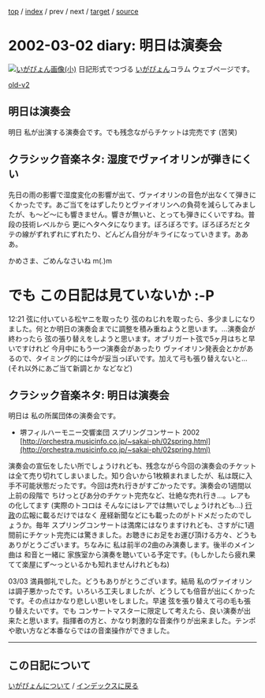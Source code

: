 [top](https://igapyon.github.io/diary/) 
 / [index](https://igapyon.github.io/diary/2002/index.html) 
 / prev 
 / next 
 / [target](https://igapyon.github.io/diary/2002/ig020302.html) 
 / [source](https://github.com/igapyon/diary/blob/gh-pages/2002/ig020302.html.src.md) 

2002-03-02 diary: 明日は演奏会
=====================================================================================================
[![いがぴょん画像(小)](https://igapyon.github.io/diary/images/iga200306s.jpg "いがぴょん")](https://igapyon.github.io/diary/memo/memoigapyon.html) 日記形式でつづる [いがぴょん](https://igapyon.github.io/diary/memo/memoigapyon.html)コラム ウェブページです。

[old-v2](ig020302-orig.html)

## 明日は演奏会

明日 私が出演する演奏会です。でも残念ながらチケットは完売です (苦笑)


## クラシック音楽ネタ: 湿度でヴァイオリンが弾きにくい

先日の雨の影響で湿度変化の影響が出て、ヴァイオリンの音色が出なくて弾きにくかったです。あご当てをはずしたりとヴァイオリンへの負荷を減らしてみましたが、も～ど～にも響きません。響きが無いと、とっても弾きにくいですね。普段の技術レベルから 更にヘタヘタになります。ぼろぼろです。ぼろぼろだとタテの線がずれずれにずれたり、どんどん自分がキライになっていきます。あああ。

かめさま、ごめんなさいね m(_._)m
# でも この日記は見ていないか :-P

12:21 弦に付いている松ヤニを取ったり 弦のねじれを取ったら、多少ましになりました。何とか明日の演奏会までに調整を積み重ねようと思います。…演奏会が終わったら 弦の張り替えをしようと思います。オブリガート弦で5ヶ月はちと早いですけれど 今月中にもう一つ演奏会があったり ヴァイオリン発表会とかがあるので、タイミング的には今が妥当っぽいです。加えて弓も張り替えないと… (それ以外にあご当て新調とか などなど)

## クラシック音楽ネタ: 明日は演奏会

明日は 私の所属団体の演奏会です。


* 堺フィルハーモニー交響楽団 スプリングコンサート 2002
  [http://orchestra.musicinfo.co.jp/~sakai-ph/02spring.html](http://orchestra.musicinfo.co.jp/~sakai-ph/02spring.html)

演奏会の宣伝をしたい所でしょうけれども、残念ながら今回の演奏会のチケットは全て売り切れてしまいました。知り合いから1枚頼まれましたが、私は既に入手不可能状態だったです。今回は売れ行きがすごかったです。演奏会の1週間以上前の段階で ちけっとぴあ分のチケット完売など、壮絶な売れ行き…。レアもの化してます (実際のトコロは そんなにはレアでは無いでしょうけれども…) [行政](http://www.city.sakai.osaka.jp/)の広報に載るだけではなく 産経新聞などにも載ったのがトドメだったのでしょうか。毎年 スプリングコンサートは満席にはなりますけれども、さすがに1週間前にチケット完売には驚きました。お聴きにお足をお運び頂ける方々、どうもありがとうございます。ちなみに 私は前半の2曲のみ演奏します。後半のメイン曲は 和音と一緒に 家族室から演奏を聴いている予定です。(もしかしたら疲れ果てて楽屋にず～っといるかも知れませんけれどもね)

03/03 満員御礼でした。どうもありがとうございます。結局 私のヴァイオリンは調子悪かったです。いろいろ工夫しましたが、どうしても倍音が出にくかったです。その点はかなり悲しい思いをしました。早速 弦を張り替えて弓の毛も張り替えたいです。でも コンサートマスターに限定して考えたら、良い演奏が出来たと思います。指揮者の方と、かなり刺激的な音楽作りが出来ました。テンポや歌い方など本番ならではの音楽操作ができました。


----------------------------------------------------------------------------------------------------

## この日記について
[いがぴょんについて](https://igapyon.github.io/diary/memo/memoigapyon.html) / [インデックスに戻る](https://igapyon.github.io/diary/idxall.html)
